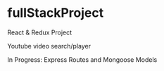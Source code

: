 # fullStackProject

React & Redux Project

Youtube video search/player

In Progress:
Express Routes and Mongoose Models

